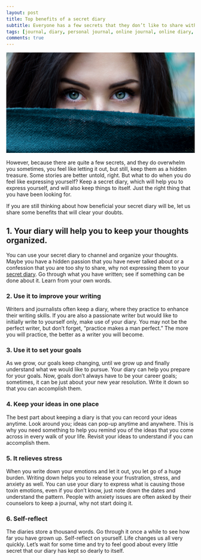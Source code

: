```yaml
---
layout: post
title: Top benefits of a secret diary
subtitle: Everyone has a few secrets that they don’t like to share with anyone. Not even with their best friends.
tags: [journal, diary, personal journal, online journal, online diary, writing, writing community, secret diary]
comments: true
---
```


![Top benefits of a secret diary](/img/post/secret-diary.jpg)

<p>However, because there are quite a few secrets, and they do overwhelm you sometimes, you feel like letting it out, but still, keep them as a hidden treasure. Some stories are better untold, right. But what to do when you do feel like expressing yourself? Keep a secret diary, which will help you to express yourself, and will also keep things to itself. Just the right thing that you have been looking for.</p>

<p>If you are still thinking about how beneficial your secret diary will be, let us share some benefits that will clear your doubts.</p>

<h2>1. Your diary will help you to keep your thoughts organized.</h2>
<p>You can use your secret diary to channel and organize your thoughts. Maybe you have a hidden passion that you have never talked about or a confession that you are too shy to share, why not expressing them to your <a href="https://www.goodnightjournal.com/diary/secret-diary" alt="Secret Diary">secret diary</a>. Go through what you have written; see if something can be done about it. Learn from your own words.</p> 

<h3>2. Use it to improve your writing</h3>
<p>Writers and journalists often keep a diary, where they practice to enhance their writing skills. If you are also a passionate writer but would like to initially write to yourself only, make use of your diary. You may not be the perfect writer, but don’t forget, “practice makes a man perfect.” The more you will practice, the better as a writer you will become.</p>

<h3>3. Use it to set your goals</h3>
<p>As we grow, our goals keep changing, until we grow up and finally understand what we would like to pursue. Your diary can help you prepare for your goals. Now, goals don’t always have to be your career goals; sometimes, it can be just about your new year resolution. Write it down so that you can accomplish them.</p>

<h3>4. Keep your ideas in one place</h3>
<p>The best part about keeping a diary is that you can record your ideas anytime. Look around you; ideas can pop-up anytime and anywhere. This is why you need something to help you remind you of the ideas that you come across in every walk of your life. Revisit your ideas to understand if you can accomplish them.</p>

<h3>5. It relieves stress</h3>
<p>When you write down your emotions and let it out, you let go of a huge burden. Writing down helps you to release your frustration, stress, and anxiety as well. You can use your diary to express what is causing those toxin emotions, even if you don’t know, just note down the dates and understand the pattern. People with anxiety issues are often asked by their counselors to keep a journal, why not start doing it.</p>

<h3>6. Self-reflect</h3>
<p>The diaries store a thousand words. Go through it once a while to see how far you have grown up. Self-reflect on yourself. Life changes us all very quickly. Let’s wait for some time and try to feel good about every little secret that our diary has kept so dearly to itself.</p>